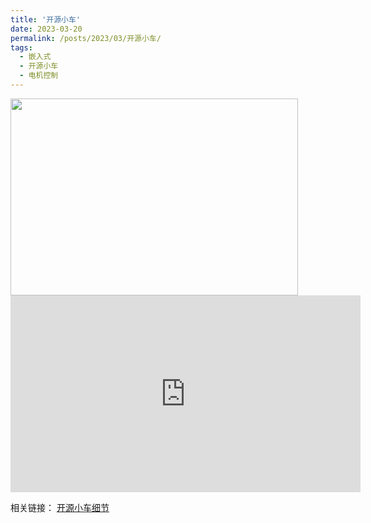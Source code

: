```yaml
---
title: '开源小车'
date: 2023-03-20
permalink: /posts/2023/03/开源小车/
tags:
  - 嵌入式
  - 开源小车
  - 电机控制
---
```


<img src="https://user-images.githubusercontent.com/64770184/226343639-74bff14a-b945-436b-97c7-287adba0866b.png" width="460" height="315" />

<iframe width="560" height="315" src="https://www.youtube.com/embed/OZvjfbpXpro" title="YouTube video player" frameborder="0" allow="accelerometer; autoplay; clipboard-write; encrypted-media; gyroscope; picture-in-picture; web-share" allowfullscreen></iframe>

相关链接：
[开源小车细节](https://skysedge.com/robotics/index.html)
